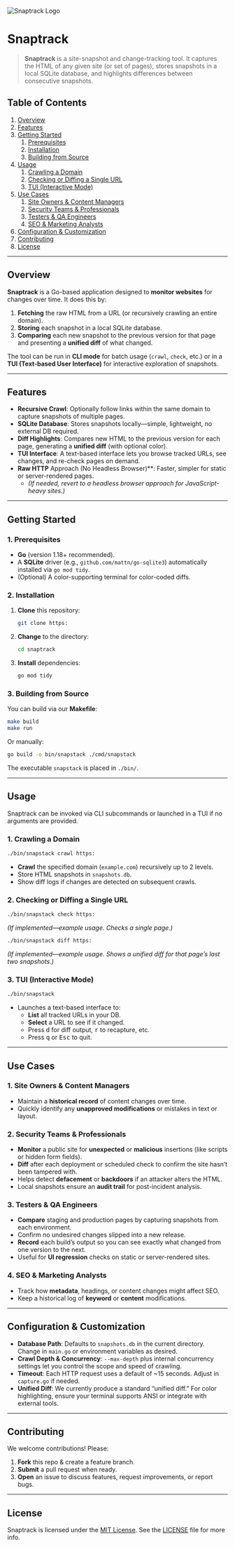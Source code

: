 ![Snaptrack Logo](./logo.png)

# Snaptrack

> **Snaptrack** is a site-snapshot and change-tracking tool. It captures the HTML of any given site (or set of pages), stores snapshots in a local SQLite database, and highlights differences between consecutive snapshots.

## Table of Contents

1. [Overview](#overview)  
2. [Features](#features)  
3. [Getting Started](#getting-started)  
   1. [Prerequisites](#prerequisites)  
   2. [Installation](#installation)  
   3. [Building from Source](#building-from-source)  
4. [Usage](#usage)  
   1. [Crawling a Domain](#crawling-a-domain)  
   2. [Checking or Diffing a Single URL](#checking-or-diffing-a-single-url)  
   3. [TUI (Interactive Mode)](#tui-interactive-mode)  
5. [Use Cases](#use-cases)  
   1. [Site Owners & Content Managers](#site-owners--content-managers)  
   2. [Security Teams & Professionals](#security-teams--professionals)  
   3. [Testers & QA Engineers](#testers--qa-engineers)  
   4. [SEO & Marketing Analysts](#seo--marketing-analysts)  
6. [Configuration & Customization](#configuration--customization)  
7. [Contributing](#contributing)  
8. [License](#license)

---

## Overview

**Snaptrack** is a Go-based application designed to **monitor websites** for changes over time. It does this by:

1. **Fetching** the raw HTML from a URL (or recursively crawling an entire domain).  
2. **Storing** each snapshot in a local SQLite database.  
3. **Comparing** each new snapshot to the previous version for that page and presenting a **unified diff** of what changed.

The tool can be run in **CLI mode** for batch usage (`crawl`, `check`, etc.) or in a **TUI (Text-based User Interface)** for interactive exploration of snapshots.

---

## Features

- **Recursive Crawl**: Optionally follow links within the same domain to capture snapshots of multiple pages.  
- **SQLite Database**: Stores snapshots locally—simple, lightweight, no external DB required.  
- **Diff Highlights**: Compares new HTML to the previous version for each page, generating a **unified diff** (with optional color).  
- **TUI Interface**: A text-based interface lets you browse tracked URLs, see changes, and re-check pages on demand.  
- **Raw HTTP** Approach (No Headless Browser)**: Faster, simpler for static or server-rendered pages.  
  - *(If needed, revert to a headless browser approach for JavaScript-heavy sites.)*

---

## Getting Started

### 1. Prerequisites

- **Go** (version 1.18+ recommended).  
- A **SQLite** driver (e.g., `github.com/mattn/go-sqlite3`) automatically installed via `go mod tidy`.  
- (Optional) A color-supporting terminal for color-coded diffs.

### 2. Installation

1. **Clone** this repository:
   ```bash
   git clone https:
   ```
2. **Change** to the directory:
   ```bash
   cd snaptrack
   ```
3. **Install** dependencies:
   ```bash
   go mod tidy
   ```

### 3. Building from Source

You can build via our **Makefile**:

```bash
make build
make run
```

Or manually:

```bash
go build -o bin/snapstack ./cmd/snapstack
```

The executable `snapstack` is placed in `./bin/`.

---

## Usage

Snaptrack can be invoked via CLI subcommands or launched in a TUI if no arguments are provided.

### 1. Crawling a Domain

```bash
./bin/snapstack crawl https:
```

- **Crawl** the specified domain (`example.com`) recursively up to 2 levels.  
- Store HTML snapshots in `snapshots.db`.  
- Show diff logs if changes are detected on subsequent crawls.

### 2. Checking or Diffing a Single URL

```bash
./bin/snapstack check https:
```
*(If implemented—example usage. Checks a single page.)*

```bash
./bin/snapstack diff https:
```
*(If implemented—example usage. Shows a unified diff for that page’s last two snapshots.)*

### 3. TUI (Interactive Mode)

```bash
./bin/snapstack
```

- Launches a text-based interface to:
  - **List** all tracked URLs in your DB.  
  - **Select** a URL to see if it changed.  
  - Press <kbd>d</kbd> for diff output, <kbd>r</kbd> to recapture, etc.  
  - Press <kbd>q</kbd> or <kbd>Esc</kbd> to quit.

---

## Use Cases

### 1. Site Owners & Content Managers
- Maintain a **historical record** of content changes over time.  
- Quickly identify any **unapproved modifications** or mistakes in text or layout.  

### 2. Security Teams & Professionals
- **Monitor** a public site for **unexpected** or **malicious** insertions (like scripts or hidden form fields).  
- **Diff** after each deployment or scheduled check to confirm the site hasn’t been tampered with.  
- Helps detect **defacement** or **backdoors** if an attacker alters the HTML.  
- Local snapshots ensure an **audit trail** for post-incident analysis.

### 3. Testers & QA Engineers
- **Compare** staging and production pages by capturing snapshots from each environment.  
- Confirm no undesired changes slipped into a new release.  
- **Record** each build’s output so you can see exactly what changed from one version to the next.  
- Useful for **UI regression** checks on static or server-rendered sites.

### 4. SEO & Marketing Analysts
- Track how **metadata**, headings, or content changes might affect SEO.  
- Keep a historical log of **keyword** or **content** modifications.

---

## Configuration & Customization

- **Database Path**: Defaults to `snapshots.db` in the current directory. Change in `main.go` or environment variables as desired.  
- **Crawl Depth & Concurrency**: `--max-depth` plus internal concurrency settings let you control the scope and speed of crawling.  
- **Timeout**: Each HTTP request uses a default of ~15 seconds. Adjust in `capture.go` if needed.  
- **Unified Diff**: We currently produce a standard “unified diff.” For color highlighting, ensure your terminal supports ANSI or integrate with external tools.

---

## Contributing

We welcome contributions! Please:

1. **Fork** this repo & create a feature branch.  
2. **Submit** a pull request when ready.  
3. **Open** an issue to discuss features, request improvements, or report bugs.

---

## License

Snaptrack is licensed under the [MIT License](./LICENSE). See the [LICENSE](./LICENSE) file for more info.

